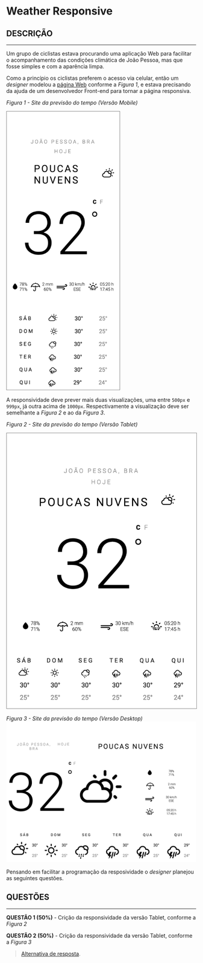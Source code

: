 # Weather Responsive

## DESCRIÇÃO
---

Um grupo de ciclistas estava procurando uma aplicação Web para facilitar o acompanhamento das condições climática de João Pessoa, mas que fosse simples e com a aparência limpa.

Como a princípio os ciclistas preferem o acesso via celular, então um *designer* modelou a [página Web](code.zip) conforme a *Figura 1*, e estava precisando da ajuda de um desenvolvedor Front-end para tornar a página responsiva.

*Figura 1 - Site da previsão do tempo (Versão Mobile)*<br>
<!-- ![layout-mobile](assets/layout-mobile.png) -->
<img src="assets/layout-mobile.png" alt="layout-mobile" width="300px" style="border: 1px solid #7f7f7f">

A responsividade deve prever mais duas visualizações, uma entre `500px` e `999px`, já outra acima de `1000px`. Respectivamente a visualização deve ser semelhante a *Figura 2* e ao da *Figura 3*.

*Figura 2 - Site da previsão do tempo (Versão Tablet)*<br>
<!-- ![layout-mobile](assets/layout-tablet.png) -->
<img src="assets/layout-tablet.png" alt="layout-mobile" width="700px" style="border: 1px solid #7f7f7f">

*Figura 3 - Site da previsão do tempo (Versão Desktop)*<br>
![layout-mobile](assets/layout-desktop.png)

Pensando em facilitar a programação da resposividade o *designer* planejou as seguintes questões.

## QUESTÕES
---

**QUESTÃO 1 (50%)** - Crição da responsividade da versão Tablet, conforme a *Figura 2*

**QUESTÃO 2 (50%)** - Crição da responsividade da versão Tablet, conforme a *Figura 3*

> [Alternativa de resposta](code-response/).
